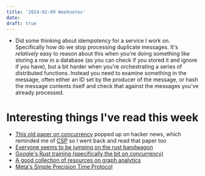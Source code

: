 ```yaml
---
title: '2024-02-09 Weeknotes'
date: 
draft: true
---
```

- Did some thinking about idempotency for a service I work on. Specifically how do we stop processing duplicate messages. It's _relatively_ easy to reason about this when you're doing something like storing a row in a database (as you can check if you stored it and ignore if you have), but a bit harder when you're orchestrating a series of distributed functions. Instead you need to examine something in the message, often either an ID set by the producer of the message, or hash the message contents itself and check that against the messages you've already processed.

# Interesting things I've read this week
- [This old paper on concurrency](https://dl.acm.org/doi/pdf/10.1145/322123.322134) popped up on hacker news, which reminded me of [CSP](https://www.cs.cmu.edu/~crary/819-f09/Hoare78.pdf) so I went back and read that paper too
- [Everyone seems to be jumping on the rust bandwagon](https://www.theregister.com/2024/02/05/google_rust_donation/)
- [Google's Rust training (specifically the bit on concurrency)](https://google.github.io/comprehensive-rust/concurrency.html)
- [A good collection of resources on graph analytics](https://wiki.pathmind.com/graph-analysis)
- [Meta's Simple Precision Time Protocol](https://engineering.fb.com/2024/02/07/production-engineering/simple-precision-time-protocol-sptp-meta/)
